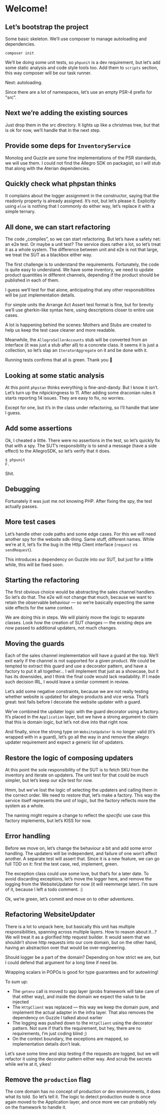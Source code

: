 # Welcome!

## Let’s bootstrap the project

Some basic skeleton. We’ll use composer to manage autoloading and dependencies.

```
composer init
```

We’ll be doing some unit tests, so `phpunit` is a dev requirement, but let’s add
some static analysis and code style tools too. Add them to `scripts` section,
this way composer will be our task runner. 

Next: autoloading.

Since there are a lot of namespaces, let’s use an empty PSR-4 prefix for "src".

## Next we’re adding the existing sources

Just drop them in the src directory. It lights up like a christmas tree, but
that is ok for now, we’ll handle that in the next step.

## Provide some deps for `InventoryService`

Monolog and Guzzle are some fine implementations of the PSR standards, we will
use them. I could not find the Allegro SDK on packagist, so I will stub that
along with the Aterian dependencies.

## Quickly check what phpstan thinks

It complains about the logger assignment in the constructor, saying that the
readonly property is already assigned. It’s not, but let’s please it. Explicitly
using `else` is nothing that I commonly do either way, let’s replace it with
a simple ternary.

## All done, we can start refactoring

The code „compiles”, so we can start refactoring. But let’s have a safety net:
an e2e test. Or maybe a unit test? The service does rather a lot, so let’s treat
it as a whole system. The difference between unit and e2e is not that large, we
treat the SUT as a blackbox either way.

The first challenge is to understand the requirements. Fortunately, the code is
quite easy to understand. We have some inventory, we need to update product
quantities in different channels, depending if the product should be published
in each of them.

I guess we’ll test for that alone, anticipating that any other responsibilities
will be just implementation details.

For simple units the Arrange Act Assert test format is fine, but for brevity
we’ll use gherkin-like syntax here, using descriptions closer to entire use
cases. 

A lot is happening behind the scenes: Mothers and Stubs are created to help us
keep the test case cleaner and more readable.

Meanwhile, the `AllegroSellerAccounts` stub will be converted from an interface
(it was just a stub after all) to a concrete class. It seems it is just 
a collection, so let’s slap an `IteratorAggregate` on it and be done with it.

Running tests confirms that all is green. Thank you 🙇

## Looking at some static analysis

At this point `phpstan` thinks everything is fine-and-dandy. 
But I know it isn’t. Let’s turn up the nitpickingness to 11.
After adding some draconian rules it starts reporting 14 issues.
They are easy to fix, no worries.

Except for one, but it’s in the class under refactoring, 
so I’ll handle that later I guess.

## Add some assertions

Ok, I cheated a little. There were no assertions in the test, so let’s quickly
fix that with a spy. The SUT’s responsibility is to send a message (have a side
effect) to the AllegroSDK, so let’s verify that it does.

```
$ phpunit
F.
```

Shit. 

## Debugging

Fortunately it was just me not knowing PHP. After fixing the spy, the test
actually passes. 

## More test cases

Let’s handle other code paths and some edge cases. For this we will need another
spy for the website sdk-thing. Same stuff, different names. While we’re at it, 
let’s fix the bug in the Http Client interface (`request` vs `sendRequest`).

This introduces a dependency on Guzzle into our SUT, but just for a little 
while, this will be fixed soon.

## Starting the refactoring

The first obvious choice would be abstracting the sales channel handlers. 
So let’s do that. The e2e will not change that much, because we want to retain
the observable behaviour — so we’re basically expecting the same side effects
for the same context.

We are doing this in steps. We will plainly move the logic to separate classes. 
Look how the creation of SUT changes — the existing deps are now passed to
additional updaters, not much changes.

## Moving the guards

Each of the sales channel implementation will have a guard at the top.
We’ll exit early if the channel is not supported for a given product. We could
be tempted to extract this guard and use a decorator pattern, and have a factory
to put it all together… I will implement that just as a showcase, but it has its
downsides, and I think the final code would lack readability. If I made such 
decision IRL, I would leave a similar comment in review.

Let’s add some negative constraints, because we are not really testing whether 
website is updated for allegro products and vice versa. That’s great: test fails
before I decorate the website updater with a guard.

We’ve combined the updater logic with the guard decorator using a factory. It’s
placed in the `Application` layer, but we have a strong argument to claim that 
this is domain logic, but let’s not dive into that right now.

And finally, since the strong type on `WebsiteUpdater` is no longer valid 
(it’s wrapped with in a guard), let’s go all the way in and remove the allegro
updater requirement and expect a generic list of updaters.

## Restore the logic of composing updaters

At this point the sole responsibility of the SUT is to fetch SKU from the 
inventory and iterate on updaters. The unit test for that could be much simpler,
but let’s keep our e2e test for now.

Hmm, but we’ve lost the logic of selecting the updaters and calling them in the 
correct order. We need to restore that, let’s make a factory. This way the 
service itself represents the unit of logic, but the factory reflects more the
system as a whole.

The naming might require a change to reflect the *specific* use case this
factory implements, but let’s KISS for now.

## Error handling

Before we move on, let’s change the behaviour a bit and add some error handling.
The updaters will be independent, and failure of one won’t affect another. 
A separate test will assert that. Since it is a new feature, we can go full
TDD on it: first the test case, red, implement, green.

The exception class could use some love, but that’s for a later date. To avoid 
discarding exceptions, let’s move the logger here, and remove the logging from
the WebsiteUpdater for now (it will reemmerge later). I’m sure of it, because 
I left a todo comment. :)

Ok, we’re green, let’s commit and move on to other adventures.


## Refactoring WebsiteUpdater

There is a lot to unpack here, but basically this unit has multiple 
responsibilities, spanning across multiple layers. How to reason about it…?
We will treat it as a glorified http request builder. It would seem that we
shouldn’t shove http requests into our core domain, but on the other hand, 
having an abstraction over that would be over-engineering.

Should logger be a part of the domain? Depending on how strict we are, but I
could defend that argument for a long time if need be.

Wrapping scalars in POPOs is good for type guarantees and for autowiring!

To sum up:

 * The `getenv` call is moved to app layer (probs framework will take care of
   that either way), and inside the domain we expect the value to be injected
 * The `HttpClient` was replaced — this way we keep the domain pure, and
   implement the actual adapter in the infra layer. That also removes the 
   dependency on Guzzle I talked about earlier
 * The logging was pushed down to the `HttpClient` using the decorator pattern.
   Not sure if that’s the requirement, but hey, there are no requirements, 
   I’m just coding blind ;)
 * On the context boundary, the exceptions are mapped, so implementation 
   details don’t leak.

Let’s save some time and skip testing if the requests are logged, but we will
refactor it using the decorator pattern either way. And scrub the secrets
while we’re at it, yikes!

## Remove the `production` flag

The core domain has no concept of production or dev environments, it does what
its told. So let’s tell it. The logic to detect production mode is once again
moved to the Application layer, and once more we can probably rely on the
framework to handle it.
